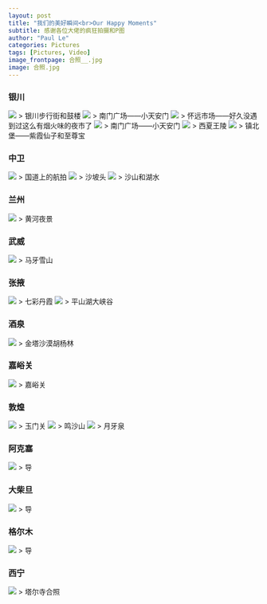 ```yaml
---
layout: post
title: "我们的美好瞬间<br>Our Happy Moments"
subtitle: 感谢各位大佬的疯狂拍摄和P图
author: "Paul Le"
categories: Pictures
tags: [Pictures, Video]
image_frontpage: 合照__.jpg
image: 合照.jpg
---
```


### 银川

<img src="{{ site.github.url }}/assets/img/银川步行街.jpg">
> 银川步行街和鼓楼

<img src="{{ site.github.url }}/assets/img/南门广场.jpg">
> 南门广场——小天安门

<img src="{{ site.github.url }}/assets/img/怀远市场.jpg">
> 怀远市场——好久没遇到过这么有烟火味的夜市了

<img src="{{ site.github.url }}/assets/img/南门广场.jpg">
> 南门广场——小天安门

<img src="{{ site.github.url }}/assets/img/西夏王陵.jpg">
> 西夏王陵

<img src="{{ site.github.url }}/assets/img/镇北堡.jpg">
> 镇北堡——紫霞仙子和至尊宝

### 中卫

<img src="{{ site.github.url }}/assets/img/银川至中卫.jpg">
> 国道上的航拍

<img src="{{ site.github.url }}/assets/img/沙坡头.jpg">
> 沙坡头

<img src="{{ site.github.url }}/assets/img/沙坡头2.jpg">
> 沙山和湖水

### 兰州

<img src="{{ site.github.url }}/assets/img/兰州.jpg">
> 黄河夜景

### 武威

<img src="{{ site.github.url }}/assets/img/祁连.jpg">
> 马牙雪山

### 张掖

<img src="{{ site.github.url }}/assets/img/丹霞.jpg">
> 七彩丹霞

<img src="{{ site.github.url }}/assets/img/平山湖.jpg">
> 平山湖大峡谷

### 酒泉

<img src="{{ site.github.url }}/assets/img/胡杨林.jpg">
> 金塔沙漠胡杨林

### 嘉峪关

<img src="{{ site.github.url }}/assets/img/嘉峪关.jpg">
> 嘉峪关

### 敦煌

<img src="{{ site.github.url }}/assets/img/玉门关.jpg">
> 玉门关

<img src="{{ site.github.url }}/assets/img/鸣沙山.jpg">
> 鸣沙山

<img src="{{ site.github.url }}/assets/img/月牙泉.jpg">
> 月牙泉

### 阿克塞

<img src="{{ site.github.url }}/assets/img/徐.jpg">
> 导

### 大柴旦

<img src="{{ site.github.url }}/assets/img/徐.jpg">
> 导

### 格尔木

<img src="{{ site.github.url }}/assets/img/徐.jpg">
> 导

### 西宁

<img src="{{ site.github.url }}/assets/img/塔尔寺合照.jpg">
> 塔尔寺合照